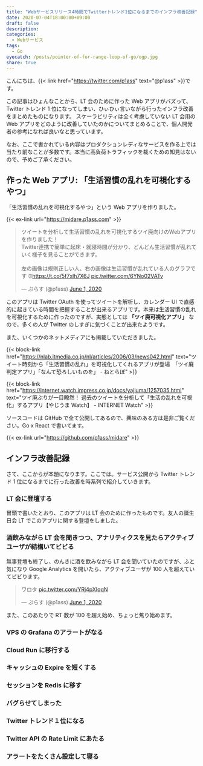 ```yaml
---
title: "Webサービスリリース4時間でTwitterトレンド1位になるまでのインフラ改善記録"
date: 2020-07-04T18:00:00+09:00
draft: false
description:
categories:
  - Webサービス
tags:
  - Go
eyecatch: /posts/pointer-of-for-range-loop-of-go/ogp.jpg
share: true
---
```


こんにちは、{{< link href="https://twitter.com/p1ass" text="@p1ass" >}}です。

この記事はひょんなことから、LT 会のために作った Web アプリがバズって、Twitter トレンド 1 位になってしまい、ひぃひぃ言いながら行ったインフラ改善をまとめたものになります。
スケーラビリティは全く考慮していない LT 会用の Web アプリをどのように改善していたのかについてまとめることで、個人開発者の参考になれば良いなと思っています。

なお、ここで書かれている内容はプロダクションレディなサービスを作る上では当たり前なことが多数です。本当に高負荷トラフィックを裁くための知見はないので、予めご了承ください。

<!--more-->

## 作った Web アプリ: 「生活習慣の乱れを可視化するやつ」

「生活習慣の乱れを可視化するやつ」という Web アプリを作りました。

{{< ex-link url="https://midare.p1ass.com" >}}

<blockquote class="twitter-tweet"><p lang="ja" dir="ltr">ツイートを分析して生活習慣の乱れを可視化するツイ廃向けのWebアプリを作りました！<br>Twitter連携で簡単に起床・就寝時間が分かり、どんどん生活習慣が乱れていく様子を見ることができます。<br><br>左の画像は規則正しい人、右の画像は生活習慣が乱れている人のグラフです ⏰<a href="https://t.co/5f7xlh7X6J">https://t.co/5f7xlh7X6J</a> <a href="https://t.co/6YNo02VATv">pic.twitter.com/6YNo02VATv</a></p>&mdash; ぷらす (@p1ass) <a href="https://twitter.com/p1ass/status/1267413338016804864?ref_src=twsrc%5Etfw">June 1, 2020</a></blockquote> <script async src="https://platform.twitter.com/widgets.js" charset="utf-8"></script>

このアプリは Twitter OAuth を使ってツイートを解析し、カレンダー UI で直感的に起きている時間を把握することが出来るアプリです。本来は生活習慣の乱れを可視化するために作ったのですが、実態としては **「ツイ廃可視化アプリ」** なので、多くの人が Twitter のしすぎに気づくことが出来たようです。

また、いくつかのネットメディアにも掲載していただきました。

{{< block-link href="https://nlab.itmedia.co.jp/nl/articles/2006/03/news042.html" text="ツイート時刻から「生活習慣の乱れ」を可視化してくれるアプリが登場　「ツイ廃判定アプリ」「なんて恐ろしいものを」 - ねとらぼ" >}}

{{< block-link href="https://internet.watch.impress.co.jp/docs/yajiuma/1257035.html" text="ツイ廃ぶりが一目瞭然！ 過去のツイートを分析して「生活の乱れを可視化」するアプリ【やじうま Watch】 - INTERNET Watch" >}}

ソースコードは GitHub で全て公開してあるので、興味のある方は是非ご覧ください。Go x React で書いてます。

{{< ex-link url="https://github.com/p1ass/midare" >}}

## インフラ改善記録

さて、ここからが本題になります。ここでは。サービス公開から Twitter トレンド 1 位になるまでに行った改善を時系列で紹介していきます。

### LT 会に登壇する

冒頭で書いたとおり、このアプリは LT 会のために作ったものです。友人の誕生日会 LT でこのアプリに関する登壇をしました。

<script async class="speakerdeck-embed" data-id="5cd86d0c3c6642c0aa5d45330c80d324" data-ratio="1.77777777777778" src="//speakerdeck.com/assets/embed.js"></script>

### 酒飲みながら LT 会を聞きつつ、アナリティクスを見たらアクティブユーザが結構いてビビる

無事登壇も終了し、のんきに酒を飲みながら LT 会を聞いていたのですが、ふと気になり Google Analytics を開いたら、アクティブユーザが 100 人を超えていてビビります。

<blockquote class="twitter-tweet"><p lang="ja" dir="ltr">ワロタ <a href="https://t.co/YRj4pXIqqN">pic.twitter.com/YRj4pXIqqN</a></p>&mdash; ぷらす (@p1ass) <a href="https://twitter.com/p1ass/status/1267418549745664003?ref_src=twsrc%5Etfw">June 1, 2020</a></blockquote> <script async src="https://platform.twitter.com/widgets.js" charset="utf-8"></script>

また、このあたりで RT 数が 100 を超え始め、ちょっと焦り始めます。

### VPS の Grafana のアラートがなる

### Cloud Run に移行する

### キャッシュの Expire を短くする

### セッションを Redis に移す

### バグらせてしまった

### Twitter トレンド１位になる

### Twitter API の Rate Limit にあたる

### アラートをたくさん設定して寝る
